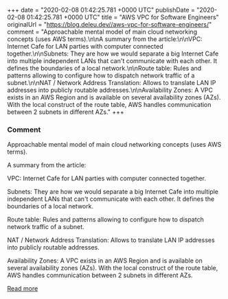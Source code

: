 
+++
date = "2020-02-08 01:42:25.781 +0000 UTC"
publishDate = "2020-02-08 01:42:25.781 +0000 UTC"
title = "AWS VPC for Software Engineers"
originalUrl = "https://blog.deleu.dev//aws-vpc-for-software-engineers/"
comment = "Approachable mental model of main cloud networking concepts (uses AWS terms).\n\nA summary from the article:\n\nVPC: Internet Cafe for LAN parties with computer connected together.\n\nSubnets: They are how we would separate a big Internet Cafe into multiple independent LANs that can't communicate with each other. It defines the boundaries of a local network.\n\nRoute table: Rules and patterns allowing to configure how to dispatch network traffic of a subnet.\n\nNAT / Network Address Translation: Allows to translate LAN IP addresses into publicly routable addresses.\n\nAvailability Zones: A VPC exists in an AWS Region and is available on several availability zones (AZs). With the local construct of the route table, AWS handles communication between 2 subnets in different AZs."
+++

### Comment

Approachable mental model of main cloud networking concepts (uses AWS terms).

A summary from the article:

VPC: Internet Cafe for LAN parties with computer connected together.

Subnets: They are how we would separate a big Internet Cafe into multiple independent LANs that can't communicate with each other. It defines the boundaries of a local network.

Route table: Rules and patterns allowing to configure how to dispatch network traffic of a subnet.

NAT / Network Address Translation: Allows to translate LAN IP addresses into publicly routable addresses.

Availability Zones: A VPC exists in an AWS Region and is available on several availability zones (AZs). With the local construct of the route table, AWS handles communication between 2 subnets in different AZs.

[Read more](https://blog.deleu.dev//aws-vpc-for-software-engineers/)
